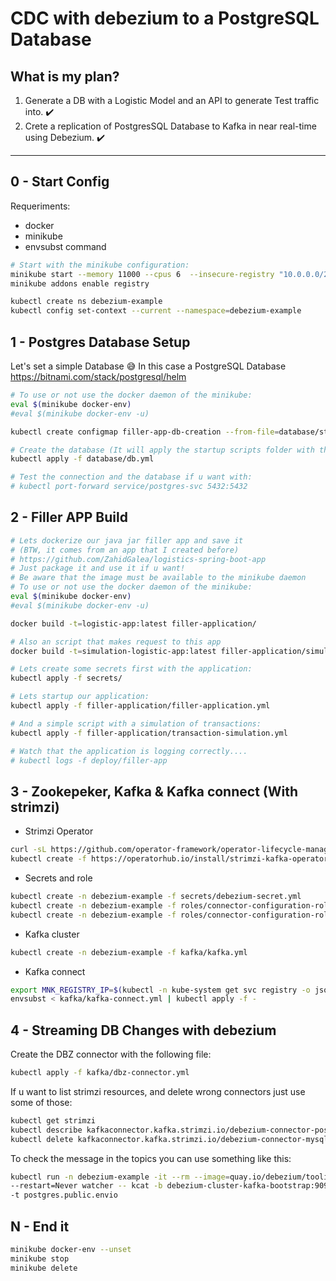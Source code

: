 
# CDC with debezium to a PostgreSQL Database

## What is my plan?

1) Generate a DB with a Logistic Model and an API to generate Test traffic into. :heavy_check_mark:
2) Crete a replication of PostgresSQL Database to Kafka in near real-time using Debezium. :heavy_check_mark:

---

## 0 - Start Config

Requeriments:
* docker
* minikube 
* envsubst command


```bash
# Start with the minikube configuration:
minikube start --memory 11000 --cpus 6  --insecure-registry "10.0.0.0/24"
minikube addons enable registry

kubectl create ns debezium-example
kubectl config set-context --current --namespace=debezium-example
```

## 1 - Postgres Database Setup

Let's set a simple Database :sweat_smile: In this case a PostgreSQL Database
https://bitnami.com/stack/postgresql/helm

```bash
# To use or not use the docker daemon of the minikube:
eval $(minikube docker-env)
#eval $(minikube docker-env -u)

kubectl create configmap filler-app-db-creation --from-file=database/startup-scripts/db.creation.sh

# Create the database (It will apply the startup scripts folder with the above configmaps)
kubectl apply -f database/db.yml

# Test the connection and the database if u want with:
# kubectl port-forward service/postgres-svc 5432:5432

```

## 2 - Filler APP Build

```bash
# Lets dockerize our java jar filler app and save it
# (BTW, it comes from an app that I created before)
# https://github.com/ZahidGalea/logistics-spring-boot-app
# Just package it and use it if u want! 
# Be aware that the image must be available to the minikube daemon
# To use or not use the docker daemon of the minikube:
eval $(minikube docker-env)
#eval $(minikube docker-env -u)

docker build -t=logistic-app:latest filler-application/

# Also an script that makes request to this app
docker build -t=simulation-logistic-app:latest filler-application/simulation_app/

# Lets create some secrets first with the application:
kubectl apply -f secrets/

# Lets startup our application:
kubectl apply -f filler-application/filler-application.yml

# And a simple script with a simulation of transactions:
kubectl apply -f filler-application/transaction-simulation.yml

# Watch that the application is logging correctly....
# kubectl logs -f deploy/filler-app


```

## 3 - Zookepeker, Kafka & Kafka connect (With strimzi)

* Strimzi Operator
```bash
curl -sL https://github.com/operator-framework/operator-lifecycle-manager/releases/download/v0.20.0/install.sh | bash -s v0.20.0
kubectl create -f https://operatorhub.io/install/strimzi-kafka-operator.yaml
```

* Secrets and role
```bash
kubectl create -n debezium-example -f secrets/debezium-secret.yml
kubectl create -n debezium-example -f roles/connector-configuration-role.yml
kubectl create -n debezium-example -f roles/connector-configuration-role-binding.yml
```

* Kafka cluster

```bash
kubectl create -n debezium-example -f kafka/kafka.yml
```

* Kafka connect

```bash
export MNK_REGISTRY_IP=$(kubectl -n kube-system get svc registry -o jsonpath='{.spec.clusterIP}')
envsubst < kafka/kafka-connect.yml | kubectl apply -f -
```

## 4 - Streaming DB Changes with debezium

Create the DBZ connector with the following file:
```bash
kubectl apply -f kafka/dbz-connector.yml
```

If u want to list strimzi resources, and delete wrong connectors just use some of those:
```bash
kubectl get strimzi
kubectl describe kafkaconnector.kafka.strimzi.io/debezium-connector-postgresql
kubectl delete kafkaconnector.kafka.strimzi.io/debezium-connector-mysql
```

To check the message in the topics you can use something like this:
```bash
kubectl run -n debezium-example -it --rm --image=quay.io/debezium/tooling:1.2  \
--restart=Never watcher -- kcat -b debezium-cluster-kafka-bootstrap:9092 -C -o beginning \
-t postgres.public.envio
```

## N - End it

```bash
minikube docker-env --unset
minikube stop
minikube delete
```
